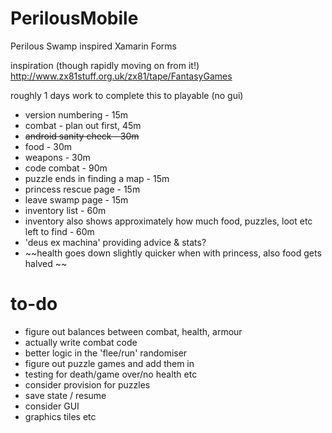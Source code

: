 # PerilousMobile
Perilous Swamp inspired Xamarin Forms

inspiration (though rapidly moving on from it!)
http://www.zx81stuff.org.uk/zx81/tape/FantasyGames


roughly 1 days work to complete this to playable (no gui)
 * version numbering - 15m
 * combat - plan out first, 45m
 * ~~android sanity check - 30m~~
 * food - 30m
 * weapons - 30m
 * code combat - 90m
 * puzzle ends in finding a map - 15m
 * princess rescue page - 15m
 * leave swamp page - 15m
 * inventory list - 60m
 * inventory also shows approximately how much food, puzzles, loot etc left to find - 60m
 * 'deus ex machina' providing advice & stats?
 * ~~health goes down slightly quicker when with princess, also food gets halved ~~


# to-do
* figure out balances between combat, health, armour
* actually write combat code
* better logic in the 'flee/run' randomiser
* figure out puzzle games and add them in
* testing for death/game over/no health etc
* consider provision for puzzles
* save state / resume
* consider GUI
* graphics tiles etc

